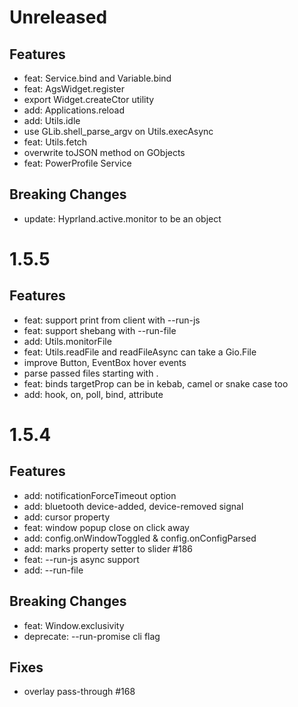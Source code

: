 # Unreleased

## Features
- feat: Service.bind and Variable.bind
- feat: AgsWidget.register
- export Widget.createCtor utility
- add: Applications.reload
- add: Utils.idle
- use GLib.shell_parse_argv on Utils.execAsync
- feat: Utils.fetch
- overwrite toJSON method on GObjects
- feat: PowerProfile Service

## Breaking Changes
- update: Hyprland.active.monitor to be an object

# 1.5.5

## Features
- feat: support print from client with --run-js
- feat: support shebang with --run-file
- add: Utils.monitorFile
- feat: Utils.readFile and readFileAsync can take a Gio.File
- improve Button, EventBox hover events
- parse passed files starting with .
- feat: binds targetProp can be in kebab, camel or snake case too
- add: hook, on, poll, bind, attribute

# 1.5.4

## Features
- add: notificationForceTimeout option
- add: bluetooth device-added, device-removed signal
- add: cursor property
- feat: window popup close on click away
- add: config.onWindowToggled & config.onConfigParsed
- add: marks property setter to slider #186
- feat: --run-js async support
- add: --run-file

## Breaking Changes
- feat: Window.exclusivity
- deprecate: --run-promise cli flag

## Fixes
- overlay pass-through #168
